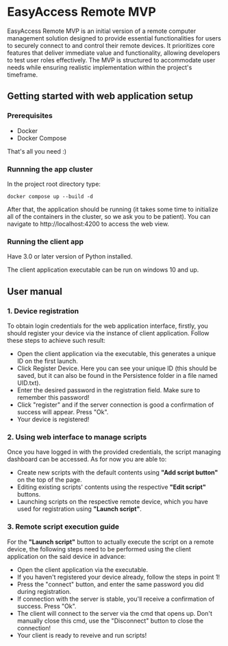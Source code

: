 # EasyAccess Remote MVP

EasyAccess Remote MVP is an initial version of a remote computer management solution designed to provide essential functionalities for users to securely connect to and control their remote devices. It prioritizes core features that deliver immediate value and functionality, allowing developers to test user roles effectively. The MVP is structured to accommodate user needs while ensuring realistic implementation within the project's timeframe.

## Getting started with web application setup

### Prerequisites

- Docker
- Docker Compose

That's all you need :)

### Runnning the app cluster

In the project root directory type:

```docker compose up --build -d```

After that, the application should be running (it takes some time to initialize all of the containers in the cluster, so we ask you to be patient). You can navigate to http://localhost:4200 to access the web view.

### Running the client app

Have 3.0 or later version of Python installed.

The client application executable can be run on windows 10 and up.

## User manual

### 1. Device registration

To obtain login credentials for the web application interface, firstly, you should register your device via the instance of client application. Follow these steps to achieve such result:

- Open the client application via the executable, this generates a unique ID on the first launch.
- Click Register Device. Here you can see your unique ID (this should be saved, but it can also be found in the Persistence folder in a file named UID.txt).
- Enter the desired password in the registration field. Make sure to remember this password!
- Click "register" and if the server connection is good a confirmation of success will appear. Press "Ok".
- Your device is registered!

### 2. Using web interface to manage scripts

Once you have logged in with the provided credentials, the script managing dashboard can be accessed. As for now you are able to:

- Create new scripts with the default contents using **"Add script button"** on the top of the page.
- Editing existing scripts' contents using the respective **"Edit script"** buttons.
- Launching scripts on the respective remote device, which you have used for registration using **"Launch script"**.

### 3. Remote script execution guide

For the **"Launch script"** button to actually execute the script on a remote device, the following steps need to be performed using the client application on the said device in advance:

- Open the client application via the executable.
- If you haven't registered your device already, follow the steps in point 1!
- Press the "connect" button, and enter the same password you did during registration.
- If connection with the server is stable, you'll receive a confirmation of success. Press "Ok".
- The client will connect to the server via the cmd that opens up. Don't manually close this cmd, use the "Disconnect" button to close the connection!
- Your client is ready to reveive and run scripts!
